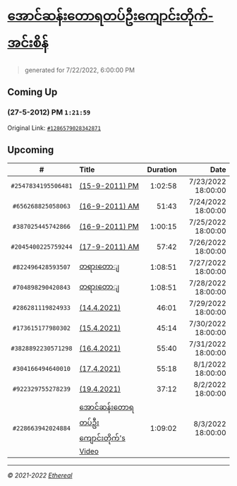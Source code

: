 # [အောင်ဆန်းတောရတပ်ဦးကျောင်းတိုက်-အင်းစိန်](https://www.facebook.com/655653464834259)

> generated for 7/22/2022, 6:00:00 PM

## Coming Up

### (27-5-2012) PM `1:21:59`

Original Link: [`#1286579028342871`](https://www.facebook.com/655653464834259/videos/1286579028342871)

## Upcoming

| # | Title | Duration | Date |
|:-----:|:------|---------:|-------------:|
| `#2547834195506481` | [(15-9-2011) PM](https://www.facebook.com/655653464834259/videos/2547834195506481) | 1:02:58 | 7/23/2022 18:00:00 |
| `#656268825058063` | [(16-9-2011) AM](https://www.facebook.com/655653464834259/videos/656268825058063) | 51:43 | 7/24/2022 18:00:00 |
| `#387025445742866` | [(16-9-2011) PM](https://www.facebook.com/655653464834259/videos/387025445742866) | 1:00:15 | 7/25/2022 18:00:00 |
| `#2045400225759244` | [(17-9-2011) AM](https://www.facebook.com/655653464834259/videos/2045400225759244) | 57:42 | 7/26/2022 18:00:00 |
| `#822496428593507` | [တရားတောျ](https://www.facebook.com/655653464834259/videos/822496428593507) | 1:08:51 | 7/27/2022 18:00:00 |
| `#704898290420843` | [တရားတောျ](https://www.facebook.com/655653464834259/videos/704898290420843) | 1:08:51 | 7/28/2022 18:00:00 |
| `#286281119824933` | [(14.4.2021)](https://www.facebook.com/655653464834259/videos/286281119824933) | 46:01 | 7/29/2022 18:00:00 |
| `#173615177980302` | [(15.4.2021)](https://www.facebook.com/655653464834259/videos/173615177980302) | 45:14 | 7/30/2022 18:00:00 |
| `#3828892230571298` | [(16.4.2021)](https://www.facebook.com/655653464834259/videos/3828892230571298) | 55:40 | 7/31/2022 18:00:00 |
| `#304166494640010` | [(17.4.2021)](https://www.facebook.com/655653464834259/videos/304166494640010) | 55:18 | 8/1/2022 18:00:00 |
| `#922329755278239` | [(19.4.2021)](https://www.facebook.com/655653464834259/videos/922329755278239) | 37:12 | 8/2/2022 18:00:00 |
| `#228663942024884` | [အောင်ဆန်းတောရတပ်ဦးကျောင်းတိုက်'s Video](https://www.facebook.com/655653464834259/videos/228663942024884) | 1:09:02 | 8/3/2022 18:00:00 |

---

_&copy; 2021-2022 [Ethereal](https://github.com/etherealtech)_